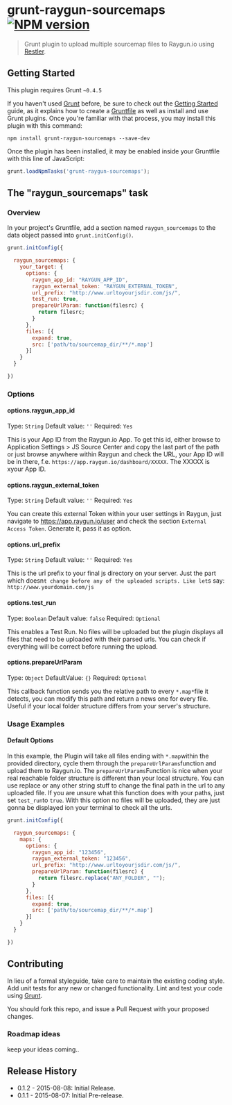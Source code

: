 # grunt-raygun-sourcemaps [![NPM version](https://badge.fury.io/js/grunt-raygun-sourcemaps.png)](http://badge.fury.io/js/grunt-raygun-sourcemaps)

> Grunt plugin to upload multiple sourcemap files to Raygun.io using [Restler](https://github.com/danwrong/restler).

## Getting Started
This plugin requires Grunt `~0.4.5`

If you haven't used [Grunt](http://gruntjs.com/) before, be sure to check out the [Getting Started](http://gruntjs.com/getting-started) guide, as it explains how to create a [Gruntfile](http://gruntjs.com/sample-gruntfile) as well as install and use Grunt plugins. Once you're familiar with that process, you may install this plugin with this command:

```shell
npm install grunt-raygun-sourcemaps --save-dev
```

Once the plugin has been installed, it may be enabled inside your Gruntfile with this line of JavaScript:

```js
grunt.loadNpmTasks('grunt-raygun-sourcemaps');
```

## The "raygun_sourcemaps" task

### Overview
In your project's Gruntfile, add a section named `raygun_sourcemaps` to the data object passed into `grunt.initConfig()`.

```js
grunt.initConfig({

  raygun_sourcemaps: {
    your_target: {
      options: {
        raygun_app_id: "RAYGUN_APP_ID",
        raygun_external_token: "RAYGUN_EXTERNAL_TOKEN",
        url_prefix: "http://www.urltoyourjsdir.com/js/",
        test_run: true,
        prepareUrlParam: function(filesrc) {
          return filesrc;
        }
      },
      files: [{
        expand: true,
        src: ['path/to/sourcemap_dir/**/*.map']
      }]
    }
  }

})
```

### Options

#### options.raygun_app_id
Type: `String`
Default value: `''`
Required: `Yes`

This is your App ID from the Raygun.io App. To get this id, either browse to Application Settings > JS Source Center and copy the last part of the path or just browse anywhere within Raygun and check the URL, your App ID will be in there, f.e. `https://app.raygun.io/dashboard/XXXXX`. The XXXXX is xyour App ID.

#### options.raygun_external_token
Type: `String`
Default value: `''`
Required: `Yes`

You can create this external Token within your user settings in Raygun, just navigate to https://app.raygun.io/user and check the section `External Access Token`. Generate it, pass it as option.

#### options.url_prefix
Type: `String`
Default value: `''`
Required: `Yes`

This is the url prefix to your final js directory on your server. Just the part which doesn`t change before any of the uploaded scripts. Like let`s say: `http://www.yourdomain.com/js`

#### options.test_run
Type: `Boolean`
Default value: `false`
Required: `Optional`

This enables a Test Run. No files will be uploaded but the plugin displays all files that need to be uploaded with their parsed urls. You can check if everything will be correct before running the upload.

#### options.prepareUrlParam
Type: `Object`
DefaultValue: `{}`
Required: `Optional`

This callback function sends you the relative path to every `*.map*`file it detects, you can modify this path and return a news one for every file. Useful if your local folder structure differs from your server's structure.

### Usage Examples

#### Default Options
In this example, the Plugin will take all files ending with `*.map`within the provided directory, cycle them through the `prepareUrlParams`function and upload them to Raygun.io.
The `prepareUrlParams`Function is nice when your real reachable folder structure is different than your local structure. You can use replace or any other string stuff to change the final path in the url to any uploaded file.
If you are unsure what this function does with your paths, just set `test_run`to `true`.  With this option no files will be uploaded, they are just gonna be displayed ion your terminal to check all the urls.

```js
grunt.initConfig({

  raygun_sourcemaps: {
    maps: {
      options: {
        raygun_app_id: "123456",
        raygun_external_token: "123456",
        url_prefix: "http://www.urltoyourjsdir.com/js/",
        prepareUrlParam: function(filesrc) {
          return filesrc.replace("ANY_FOLDER", "");
        }
      },
      files: [{
        expand: true,
        src: ['path/to/sourcemap_dir/**/*.map']
      }]
    }
  }

})
```

## Contributing
In lieu of a formal styleguide, take care to maintain the existing coding style. Add unit tests for any new or changed functionality. Lint and test your code using [Grunt](http://gruntjs.com/).

You should fork this repo, and issue a Pull Request with your proposed changes.

### Roadmap ideas
keep your ideas coming..

## Release History
- 0.1.2 - 2015-08-08: Initial Release.
- 0.1.1 - 2015-08-07: Initial Pre-release.
